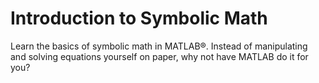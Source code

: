# Introduction to Symbolic Math

Learn the basics of symbolic math in MATLAB®. Instead of manipulating and solving equations yourself on paper, why not have MATLAB do it for you?